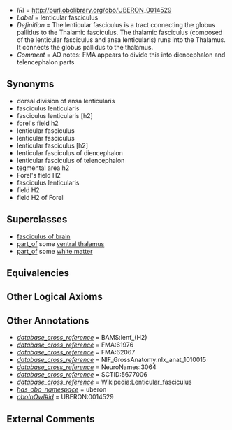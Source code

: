  * *IRI* = http://purl.obolibrary.org/obo/UBERON_0014529
 * *Label* = lenticular fasciculus
 * *Definition* = The lenticular fasciculus is a tract connecting the globus pallidus to the Thalamic fasciculus. The thalamic fasciculus (composed of the lenticular fasciculus and ansa lenticularis) runs into the Thalamus. It connects the globus pallidus to the thalamus.
 * *Comment* = AO notes: FMA appears to divide this into diencephalon and telencephalon parts

## Synonyms

 * dorsal division of ansa lenticularis
 * fasciculus lenticularis
 * fasciculus lenticularis [h2]
 * forel's field h2
 * lenticular fasciculus
 * lenticular fasciculus
 * lenticular fasciculus [h2]
 * lenticular fasciculus of diencephalon
 * lenticular fasciculus of telencephalon
 * tegmental area h2
 * Forel's field H2
 * fasciculus lenticularis
 * field H2
 * field H2 of Forel

## Superclasses

 * [fasciculus of brain](../../UBERON/38/UBERON_0005838.md)
 * [part_of](../../BFO/50/BFO_0000050.md) some [ventral thalamus](../../UBERON/00/UBERON_0001900.md)
 * [part_of](../../BFO/50/BFO_0000050.md) some [white matter](../../UBERON/16/UBERON_0002316.md)

## Equivalencies


## Other Logical Axioms


## Other Annotations

 * *[database_cross_reference](../../ef/oboInOwl#hasDbXref.md)* = BAMS:lenf_(H2)
 * *[database_cross_reference](../../ef/oboInOwl#hasDbXref.md)* = FMA:61976
 * *[database_cross_reference](../../ef/oboInOwl#hasDbXref.md)* = FMA:62067
 * *[database_cross_reference](../../ef/oboInOwl#hasDbXref.md)* = NIF_GrossAnatomy:nlx_anat_1010015
 * *[database_cross_reference](../../ef/oboInOwl#hasDbXref.md)* = NeuroNames:3064
 * *[database_cross_reference](../../ef/oboInOwl#hasDbXref.md)* = SCTID:5677006
 * *[database_cross_reference](../../ef/oboInOwl#hasDbXref.md)* = Wikipedia:Lenticular_fasciculus
 * *[has_obo_namespace](../../ce/oboInOwl#hasOBONamespace.md)* = uberon
 * *[oboInOwl#id](../../id/oboInOwl#id.md)* = UBERON:0014529

## External Comments

